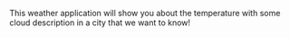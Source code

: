 This weather application will show you about the temperature with some cloud description in a city that we want to know!
